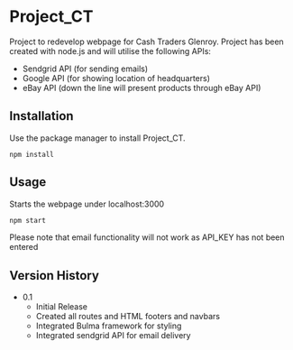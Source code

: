 # Project_CT

Project to redevelop webpage for Cash Traders Glenroy.
Project has been created with node.js and will utilise the following APIs:
- Sendgrid API (for sending emails)
- Google API (for showing location of headquarters)
- eBay API (down the line will present products through eBay API)


## Installation
Use the package manager to install Project_CT.

```terminal (inside the project directory)
npm install
```

## Usage
Starts the webpage under localhost:3000
```node.js
npm start
```
Please note that email functionality will not work as API_KEY has not been entered


## Version History
* 0.1
    * Initial Release
    * Created all routes and HTML footers and navbars
    * Integrated Bulma framework for styling
    * Integrated sendgrid API for email delivery



 

